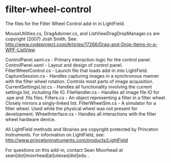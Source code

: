 # filter-wheel-control
The files for the Filter Wheel Control add-in in LightField.

MouseUtilities.cs, DragAdorner.cs, and ListViewDragDropManager.cs are copyright (2007) Josh Smith.  See:  http://www.codeproject.com/Articles/17266/Drag-and-Drop-Items-in-a-WPF-ListView

ControlPanel.xaml.cs - Primary interaction logic for the control panel.
ControlPanel.xaml - Layout and design of control panel.
FilterWheelControl.cs - Launch file that loads add-in into LightField.
CaptureSession.cs - Handles capturing images in a synchronous manner with the filter wheel rotation.  Controls most parts of image acquisition.
CurrentSettingsList.cs - Handles all functionality involving the current settings list, including file IO.
FileHandler.cs - Handles all image file IO for .spe and .fits files.
Filters.cs - An object representing a filter in a filter wheel.  Closely mirrors a singly-linked list.
FilterWheelSim.cs - A simulator for a filter wheel.  Used while the physical wheel was not present for development.
WheelInterface.cs - Handles all interactions with the filter wheel hardware device.

All LightField methods and libraries are copyright protected by Princeton Instruments.  For information on LightField, see:  http://www.princetoninstruments.com/products/LightField

For questions on this add-in, contact Sean Moorhead at sean[dot]moorhead[at]utexas[dot]edu .

